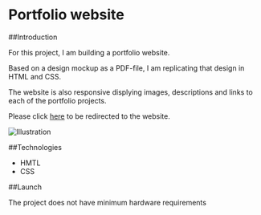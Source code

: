 # Portfolio website

##Introduction

For this project, I am building a portfolio website. 

Based on a design mockup as a PDF-file, I am replicating that design in HTML and CSS. 

The website is also responsive displying images, descriptions and links to each of the portfolio projects.

Please click [here](https://portfolio-bamby.netlify.com/) to be redirected to the website. 

![Illustration](../images/screen.png)

##Technologies

* HMTL
* CSS

##Launch

 The project does not have minimum hardware requirements
